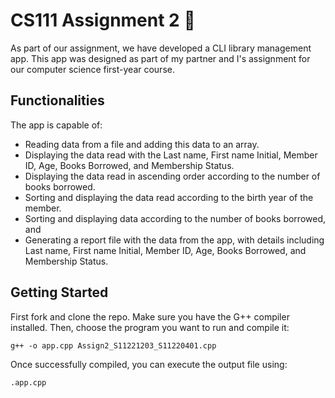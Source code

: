 # CS111 Assignment 2 📖
As part of our assignment, we have developed a CLI library management app. This app was designed as part of my partner and I's assignment for our computer science first-year course. 

## Functionalities
The app is capable of:
- Reading data from a file and adding this data to an array.
- Displaying the data read with the Last name, First name Initial, Member ID, Age, Books Borrowed, and Membership Status.
- Displaying the data read in ascending order according to the number of books borrowed.
 - Sorting and displaying the data read according to the birth year of the member.
 - Sorting and displaying data according to the number of books borrowed, and
 - Generating a report file with the data from the app, with  details including Last name, First name Initial, Member ID, Age, Books Borrowed, and Membership Status.
   
## Getting Started
First fork and clone the repo. Make sure you have the G++ compiler installed. Then, choose the program you want to run and compile it:
```
g++ -o app.cpp Assign2_S11221203_S11220401.cpp 
```
Once successfully compiled, you can execute the output file using:
```
.app.cpp 
```






